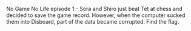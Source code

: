 No Game No Life episode 1 - Sora and Shiro just beat Tet at chess and decided to save the game record. However, when the computer sucked them into Disboard, part of the data became corrupted. Find the flag.
